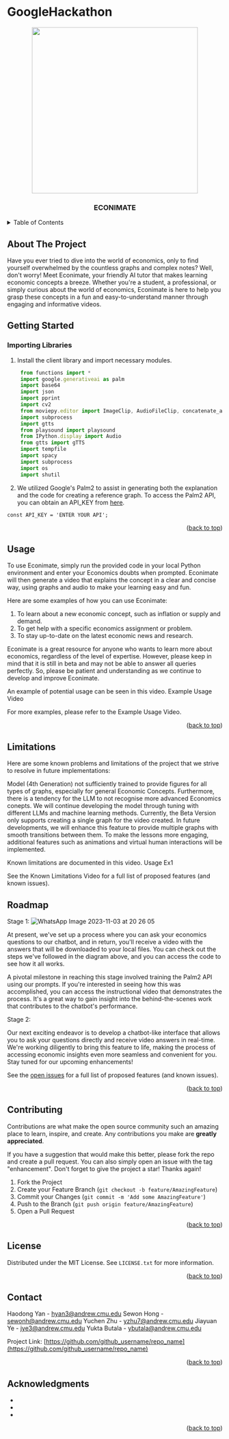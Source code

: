 # GoogleHackathon
<p align="center">
  <img src="https://github.com/yanhd2019/GoogleHackathon/assets/149416928/f9b8c193-8467-4989-b2bc-43a5e5ea1ec2" width="388">
</p>


<h3 align="center">ECONIMATE</h3>


<!-- TABLE OF CONTENTS -->
<details>
  <summary>Table of Contents</summary>
  <ol>
    <li>
      <a href="#about-the-project">About The Project</a>
    </li>
    <li>
      <a href="#getting-started">Getting Started</a>
    </li>
    <li><a href="#usage">Usage</a></li>
    <li><a href="#roadmap">Roadmap</a></li>
    <li><a href="#contributing">Contributing</a></li>
    <li><a href="#license">License</a></li>
    <li><a href="#contact">Contact</a></li>
    <li><a href="#acknowledgments">Acknowledgments</a></li>
  </ol>
</details>



<!-- ABOUT THE PROJECT -->
## About The Project

Have you ever tried to dive into the world of economics, only to find yourself overwhelmed by the countless graphs and complex notes? Well, don't worry! Meet Econimate, your friendly AI tutor that makes learning economic concepts a breeze. Whether you're a student, a professional, or simply curious about the world of economics, Econimate is here to help you grasp these concepts in a fun and easy-to-understand manner through engaging and informative videos.


<!-- GETTING STARTED -->
## Getting Started


### Importing Libraries

1. Install the client library and import necessary modules.
   ```js
    from functions import *
    import google.generativeai as palm
    import base64
    import json
    import pprint
    import cv2
    from moviepy.editor import ImageClip, AudioFileClip, concatenate_audioclips
    import subprocess
    import gtts
    from playsound import playsound
    from IPython.display import Audio
    from gtts import gTTS
    import tempfile
    import spacy
    import subprocess
    import os
    import shutil
   ```
2. We utilized Google's Palm2 to assist in generating both the explanation and the code for creating a reference graph. To access the Palm2 API, you can obtain an API_KEY from [here](https://console.cloud.google.com/welcome?hl=ko&_ga=2.223201821.704841096.1699130066-1569134934.1698429316&_gac=1.183110100.1699130066.CjwKCAjw15eqBhBZEiwAbDomEnuAMRbTYfGsjtAzJWzYqBW2-cCfpdz_ijcF0VY5xhFDL75tMDxEWhoCvMEQAvD_BwE&project=storied-radius-362713).


  ```
  const API_KEY = 'ENTER YOUR API';
   ```

<p align="right">(<a href="#readme-top">back to top</a>)</p>



<!-- USAGE EXAMPLES -->
## Usage

To use Econimate, simply run the provided code in your local Python environment and enter your Economics doubts when prompted. Econimate will then generate a video that explains the concept in a clear and concise way, using graphs and audio to make your learning easy and fun.

Here are some examples of how you can use Econimate:
1. To learn about a new economic concept, such as inflation or supply and demand.
2. To get help with a specific economics assignment or problem.
3. To stay up-to-date on the latest economic news and research.

Econimate is a great resource for anyone who wants to learn more about economics, regardless of the level of expertise. However, please keep in mind that it is still in beta and may not be able to answer all queries perfectly. So, please be patient and understanding as we continue to develop and improve Econimate.

An example of potential usage can be seen in this video. Example Usage Video

For more examples, please refer to the Example Usage Video.

<p align="right">(<a href="#readme-top">back to top</a>)</p>

## Limitations

Here are some known problems and limitations of the project that we strive to resolve in future implementations:

Model (4th Generation) not sufficiently trained to provide figures for all types of graphs, especially for general Economic Concepts. Furthermore, there is a tendency for the LLM to not recognise more advanced Economics conepts. We will continue developing the model through tuning with different LLMs and machine learning methods. Currently, the Beta Version only supports creating a single graph for the video created. In future developments, we will enhance this feature to provide multiple graphs with smooth transitions between them. To make the lessons more engaging, additional features such as animations and virtual human interactions will be implemented.

Known limitations are documented in this video. Usage Ex1

See the Known Limitations Video for a full list of proposed features (and known issues).

<!-- ROADMAP -->
## Roadmap
 Stage 1:
![WhatsApp Image 2023-11-03 at 20 26 05](https://github.com/yanhd2019/GoogleHackathon/assets/149416928/6d7cb024-936d-4511-bfd3-171d8e2e9fea)

At present, we've set up a process where you can ask your economics questions to our chatbot, and in return, you'll receive a video with the answers that will be downloaded to your local files. You can check out the steps we've followed in the diagram above, and you can access the code to see how it all works.

A pivotal milestone in reaching this stage involved training the Palm2 API using our prompts. If you're interested in seeing how this was accomplished, you can access the instructional video that demonstrates the process. It's a great way to gain insight into the behind-the-scenes work that contributes to the chatbot's performance.



Stage 2: 

Our next exciting endeavor is to develop a chatbot-like interface that allows you to ask your questions directly and receive video answers in real-time. We're working diligently to bring this feature to life, making the process of accessing economic insights even more seamless and convenient for you. Stay tuned for our upcoming enhancements!

See the [open issues](https://github.com/github_username/repo_name/issues) for a full list of proposed features (and known issues).

<p align="right">(<a href="#readme-top">back to top</a>)</p>



<!-- CONTRIBUTING -->
## Contributing

Contributions are what make the open source community such an amazing place to learn, inspire, and create. Any contributions you make are **greatly appreciated**.

If you have a suggestion that would make this better, please fork the repo and create a pull request. You can also simply open an issue with the tag "enhancement".
Don't forget to give the project a star! Thanks again!

1. Fork the Project
2. Create your Feature Branch (`git checkout -b feature/AmazingFeature`)
3. Commit your Changes (`git commit -m 'Add some AmazingFeature'`)
4. Push to the Branch (`git push origin feature/AmazingFeature`)
5. Open a Pull Request

<p align="right">(<a href="#readme-top">back to top</a>)</p>



<!-- LICENSE -->
## License

Distributed under the MIT License. See `LICENSE.txt` for more information.

<p align="right">(<a href="#readme-top">back to top</a>)</p>



<!-- CONTACT -->
## Contact

Haodong Yan - hyan3@andrew.cmu.edu
Sewon Hong - sewonh@andrew.cmu.edu
Yuchen Zhu - yzhu7@andrew.cmu.edu
Jiayuan Ye - jye3@andrew.cmu.edu
Yukta Butala - ybutala@andrew.cmu.edu

Project Link: [https://github.com/github_username/repo_name](https://github.com/github_username/repo_name)

<p align="right">(<a href="#readme-top">back to top</a>)</p>



<!-- ACKNOWLEDGMENTS -->
## Acknowledgments

* []()
* []()
* []()

<p align="right">(<a href="#readme-top">back to top</a>)</p>
